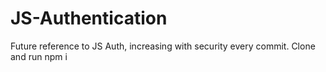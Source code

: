 # JS-Authentication

Future reference to JS Auth, increasing with security every commit.
Clone and run npm i
